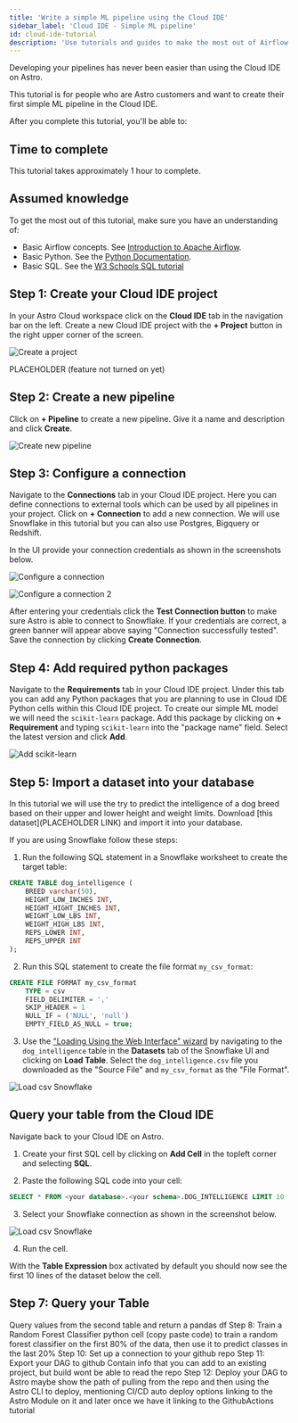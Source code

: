 ```yaml
---
title: 'Write a simple ML pipeline using the Cloud IDE'
sidebar_label: 'Cloud IDE - Simple ML pipeline'
id: cloud-ide-tutorial
description: 'Use tutorials and guides to make the most out of Airflow and Astronomer.'
---
```


Developing your pipelines has never been easier than using the Cloud IDE on Astro.

This tutorial is for people who are Astro customers and want to create their first simple ML pipeline in the Cloud IDE.

After you complete this tutorial, you'll be able to:



## Time to complete

This tutorial takes approximately 1 hour to complete.

## Assumed knowledge

To get the most out of this tutorial, make sure you have an understanding of:

- Basic Airflow concepts. See [Introduction to Apache Airflow](intro-to-airflow.md).
- Basic Python. See the [Python Documentation](https://docs.python.org/3/tutorial/index.html).
- Basic SQL. See the [W3 Schools SQL tutorial](https://www.w3schools.com/sql/)


## Step 1: Create your Cloud IDE project

In your Astro Cloud workspace click on the **Cloud IDE** tab in the navigation bar on the left. Create a new Cloud IDE project with the **+ Project** button in the right upper corner of the screen.

![Create a project](/PLACEHOLDER)

PLACEHOLDER (feature not turned on yet)

## Step 2: Create a new pipeline

Click on **+ Pipeline** to create a new pipeline. Give it a name and description and click **Create**.

![Create new pipeline](/img/guides/cloud_ide_new_project.png)

## Step 3: Configure a connection

Navigate to the **Connections** tab in your Cloud IDE project. Here you can define connections to external tools which can be used by all pipelines in your project. Click on **+ Connection** to add a new connection. We will use Snowflake in this tutorial but you can also use Postgres, Bigquery or Redshift. 

In the UI provide your connection credentials as shown in the screenshots below.

![Configure a connection](/img/guides/cloud_ide_new_connection.png)

![Configure a connection 2](/img/guides/cloud_ide_new_connection_2.png)

After entering your credentials click the **Test Connection button** to make sure Astro is able to connect to Snowflake. If your credentials are correct, a green banner will appear above saying "Connection successfully tested". Save the connection by clicking **Create Connection**.

## Step 4: Add required python packages

Navigate to the **Requirements** tab in your Cloud IDE project. Under this tab you can add any Python packages that you are planning to use in Cloud IDE Python cells within this Cloud IDE project. To create our simple ML model we will need the `scikit-learn` package. Add this package by clicking on **+ Requirement** and typing `scikit-learn` into the "package name" field. Select the latest version and click **Add**.

![Add scikit-learn](/img/guides/cloud_ide_add_sklearn.png)

## Step 5: Import a dataset into your database

In this tutorial we will use the try to predict the intelligence of a dog breed based on their upper and lower height and weight limits. Download [this dataset](PLACEHOLDER LINK) and import it into your database. 

If you are using Snowflake follow these steps:

1. Run the following SQL statement in a Snowflake worksheet to create the target table:

```sql 
CREATE TABLE dog_intelligence (
    BREED varchar(50),
    HEIGHT_LOW_INCHES INT,
    HEIGHT_HIGHT_INCHES INT,
    WEIGHT_LOW_LBS INT,
    WEIGHT_HIGH_LBS INT,
    REPS_LOWER INT,
    REPS_UPPER INT
);
```

2. Run this SQL statement to create the file format `my_csv_format`:

```sql
CREATE FILE FORMAT my_csv_format
    TYPE = csv
    FIELD_DELIMITER = ','
    SKIP_HEADER = 1
    NULL_IF = ('NULL', 'null')
    EMPTY_FIELD_AS_NULL = true;
```

3. Use the ["Loading Using the Web Interface" wizard](https://docs.snowflake.com/en/user-guide/data-load-web-ui.html) by navigating to the `dog_intelligence` table in the **Datasets** tab of the Snowflake UI and clicking on **Load Table**. Select the `dog_intelligence.csv` file you downloaded as the "Source File" and `my_csv_format` as the "File Format".

![Load csv Snowflake](/img/guides/cloud_ide_load_csv.png)

## Query your table from the Cloud IDE

Navigate back to your Cloud IDE on Astro.

1. Create your first SQL cell by clicking on **Add Cell** in the topleft corner and selecting **SQL**. 

2. Paste the following SQL code into your cell:

```sql 
SELECT * FROM <your database>.<your schema>.DOG_INTELLIGENCE LIMIT 10 
```

3. Select your Snowflake connection as shown in the screenshot below.

![Load csv Snowflake](/img/guides/cloud_ide_first_cell.png)

4. Run the cell.

With the **Table Expression** box activated by default you should now see the first 10 lines of the dataset below the cell.

## Step 7: Query your Table
Query values from the second table and return a pandas df
Step 8: Train a Random Forest Classifier
python cell (copy paste code) to train a random forest classifier on the first 80% of the data, then use it to predict classes in the last 20%
Step 10: Set up a connection to your github repo
Step 11: Export your DAG to github
Contain info that you can add to an existing project, but build wont be able to read the repo
Step 12: Deploy your DAG to Astro
maybe show the path of pulling from the repo and then using the Astro CLI to deploy, mentioning CI/CD auto deploy options linking to the Astro Module on it and later once we have it linking to the GithubActions tutorial